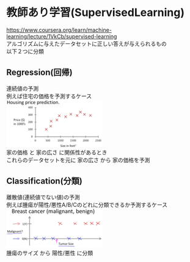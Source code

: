 # 教師あり学習(SupervisedLearning)
https://www.coursera.org/learn/machine-learning/lecture/1VkCb/supervised-learning  
アルゴリズムに与えたデータセットに正しい答えが与えられるもの  
以下２つに分類  

## Regression(回帰)  
  連続値の予測  
  例えば住宅の価格を予測するケース  
<img src="../../img/01_02_regression.png" width=50%>  
  家の価格 と 家の広さ に関係性があるとき  
  これらのデータセットを元に
  家の広さ から 家の価格を予測

## Classification(分類)  
  離散値(連続値でない値)の予測  
  例えば腫瘍が陽性/悪性A/B/Cのどれに分類できるか予測するケース  
<img src="../../img/01_02_classification.png" width=50%>  
  腫瘍のサイズ から 陽性/悪性 に分類
